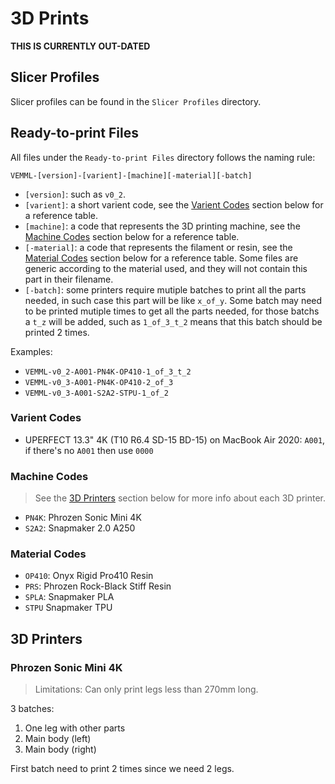 # 3D Prints

**THIS IS CURRENTLY OUT-DATED**

## Slicer Profiles

Slicer profiles can be found in the `Slicer Profiles` directory.

## Ready-to-print Files

All files under the `Ready-to-print Files` directory follows the naming rule:

```
VEMML-[version]-[varient]-[machine][-material][-batch]
```

- `[version]`: such as `v0_2`.
- `[varient]`: a short varient code, see the [Varient Codes](#varient-codes) section below for a reference table.
- `[machine]`: a code that represents the 3D printing machine, see the [Machine Codes](#machine-codes) section below for a reference table.
- `[-material]`: a code that represents the filament or resin, see the [Material Codes](#material-codes) section below for a reference table. Some files are generic according to the material used, and they will not contain this part in their filename.
- `[-batch]`: some printers require mutiple batches to print all the parts needed, in such case this part will be like `x_of_y`. Some batch may need to be printed mutiple times to get all the parts needed, for those batchs a `t_z` will be added, such as `1_of_3_t_2` means that this batch should be printed 2 times.

Examples:

* `VEMML-v0_2-A001-PN4K-OP410-1_of_3_t_2`
* `VEMML-v0_3-A001-PN4K-OP410-2_of_3`
* `VEMML-v0_3-A001-S2A2-STPU-1_of_2`

### Varient Codes

- UPERFECT 13.3" 4K (T10 R6.4 SD-15 BD-15) on MacBook Air 2020: `A001`, if there's no `A001` then use `0000`

### Machine Codes

> See the [3D Printers](#3d-printers) section below for more info about each 3D printer.

- `PN4K`: Phrozen Sonic Mini 4K
- `S2A2`: Snapmaker 2.0 A250

### Material Codes

- `OP410`: Onyx Rigid Pro410 Resin
- `PRS`: Phrozen Rock-Black Stiff Resin
- `SPLA`: Snapmaker PLA 
- `STPU` Snapmaker TPU


## 3D Printers

### Phrozen Sonic Mini 4K

> Limitations: Can only print legs less than 270mm long.

3 batches: 

1. One leg with other parts
2. Main body (left)
3. Main body (right)

First batch need to print 2 times since we need 2 legs.

